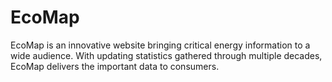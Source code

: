 # EcoMap
EcoMap is an innovative website bringing critical energy information to a wide audience. With updating statistics gathered through multiple decades, EcoMap delivers the important data to consumers. 
